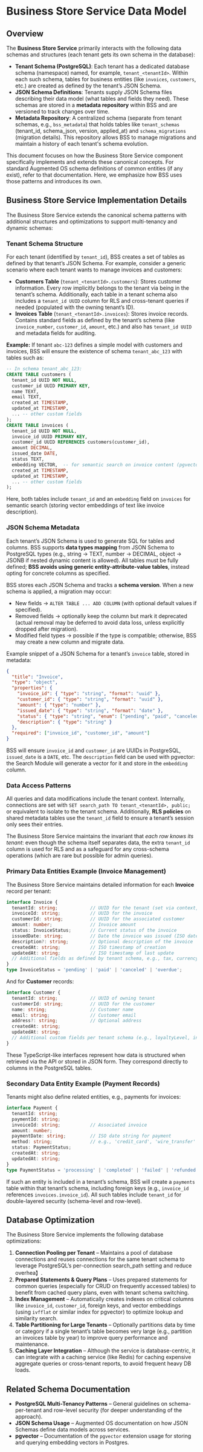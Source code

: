# Business Store Service Data Model

## Overview

The **Business Store Service** primarily interacts with the following data schemas and structures (each tenant gets its own schema in the database):

* **Tenant Schema (PostgreSQL)**: Each tenant has a dedicated database schema (namespace) named, for example, `tenant_<tenantId>`. Within each such schema, tables for business entities (like `invoices`, `customers`, etc.) are created as defined by the tenant’s JSON Schema.
* **JSON Schema Definitions**: Tenants supply JSON Schema files describing their data model (what tables and fields they need). These schemas are stored in a **metadata repository** within BSS and are versioned to track changes over time.
* **Metadata Repository**: A centralized schema (separate from tenant schemas, e.g., `bss_metadata`) that holds tables like `tenant_schemas` (tenant_id, schema_json, version, applied_at) and `schema_migrations` (migration details). This repository allows BSS to manage migrations and maintain a history of each tenant's schema evolution.

This document focuses on how the Business Store Service component specifically implements and extends these canonical concepts. For standard Augmented OS schema definitions of common entities (if any exist), refer to that documentation. Here, we emphasize how BSS uses those patterns and introduces its own.

## Business Store Service Implementation Details

The Business Store Service extends the canonical schema patterns with additional structures and optimizations to support multi-tenancy and dynamic schemas:

### Tenant Schema Structure

For each tenant (identified by `tenant_id`), BSS creates a set of tables as defined by that tenant’s JSON Schema. For example, consider a generic scenario where each tenant wants to manage invoices and customers:

* **Customers Table** (`tenant_<tenantId>.customers`): Stores customer information. Every row implicitly belongs to the tenant via being in the tenant’s schema. Additionally, each table in a tenant schema also includes a `tenant_id UUID` column for RLS and cross-tenant queries if needed (populated with the owning tenant’s ID).
* **Invoices Table** (`tenant_<tenantId>.invoices`): Stores invoice records. Contains standard fields as defined by the tenant’s schema (like `invoice_number`, `customer_id`, `amount`, etc.) and also has `tenant_id UUID` and metadata fields for auditing.

**Example:** If tenant `abc-123` defines a simple model with customers and invoices, BSS will ensure the existence of schema `tenant_abc_123` with tables such as:

```sql
-- In schema tenant_abc_123:
CREATE TABLE customers (
  tenant_id UUID NOT NULL,
  customer_id UUID PRIMARY KEY,
  name TEXT,
  email TEXT,
  created_at TIMESTAMP,
  updated_at TIMESTAMP,
  ... -- other custom fields
);
CREATE TABLE invoices (
  tenant_id UUID NOT NULL,
  invoice_id UUID PRIMARY KEY,
  customer_id UUID REFERENCES customers(customer_id),
  amount DECIMAL,
  issued_date DATE,
  status TEXT,
  embedding VECTOR,  -- for semantic search on invoice content (pgvector)
  created_at TIMESTAMP,
  updated_at TIMESTAMP,
  ... -- other custom fields
);
```

Here, both tables include `tenant_id` and an `embedding` field on `invoices` for semantic search (storing vector embeddings of text like invoice description).

### JSON Schema Metadata

Each tenant’s JSON Schema is used to generate SQL for tables and columns. BSS supports **data types mapping** from JSON Schema to PostgreSQL types (e.g., string -> TEXT, number -> DECIMAL, object -> JSONB if nested dynamic content is allowed). All tables must be fully defined; **BSS avoids using generic entity-attribute-value tables**, instead opting for concrete columns as specified.

BSS stores each JSON Schema and tracks a **schema version**. When a new schema is applied, a migration may occur:

* New fields -> `ALTER TABLE ... ADD COLUMN` (with optional default values if specified).
* Removed fields -> optionally keep the column but mark it deprecated (actual removal may be deferred to avoid data loss, unless explicitly dropped after migration).
* Modified field types -> possible if the type is compatible; otherwise, BSS may create a new column and migrate data.

Example snippet of a JSON Schema for a tenant’s `invoice` table, stored in metadata:

```json
{
  "title": "Invoice",
  "type": "object",
  "properties": {
    "invoice_id": { "type": "string", "format": "uuid" },
    "customer_id": { "type": "string", "format": "uuid" },
    "amount": { "type": "number" },
    "issued_date": { "type": "string", "format": "date" },
    "status": { "type": "string", "enum": ["pending", "paid", "canceled"] },
    "description": { "type": "string" }
  },
  "required": ["invoice_id", "customer_id", "amount"]
}
```

BSS will ensure `invoice_id` and `customer_id` are UUIDs in PostgreSQL, `issued_date` is a `DATE`, etc. The `description` field can be used with pgvector: the Search Module will generate a vector for it and store in the `embedding` column.

### Data Access Patterns

All queries and data modifications include the tenant context. Internally, connections are set with `SET search_path TO tenant_<tenantId>, public;` or equivalent to isolate to the tenant schema. Additionally, **RLS policies** on shared metadata tables use the `tenant_id` field to ensure a tenant’s session only sees their entries.

The Business Store Service maintains the invariant that *each row knows its tenant*: even though the schema itself separates data, the extra `tenant_id` column is used for RLS and as a safeguard for any cross-schema operations (which are rare but possible for admin queries).

### Primary Data Entities Example (Invoice Management)

The Business Store Service maintains detailed information for each **Invoice** record per tenant:

```typescript
interface Invoice {
  tenantId: string;            // UUID for the tenant (set via context, not user-specified)
  invoiceId: string;           // UUID for the invoice
  customerId: string;          // UUID for the associated customer
  amount: number;              // Invoice amount
  status: InvoiceStatus;       // Current status of the invoice
  issuedDate: string;          // Date the invoice was issued (ISO date string)
  description?: string;        // Optional description of the invoice
  createdAt: string;           // ISO timestamp of creation
  updatedAt: string;           // ISO timestamp of last update
  // Additional fields as defined by tenant schema, e.g., tax, currency, etc.
}
type InvoiceStatus = 'pending' | 'paid' | 'canceled' | 'overdue';
```

And for **Customer** records:

```typescript
interface Customer {
  tenantId: string;            // UUID of owning tenant
  customerId: string;          // UUID for the customer
  name: string;                // Customer name
  email: string;               // Customer email
  address?: string;            // Optional address
  createdAt: string;
  updatedAt: string;
  // Additional custom fields per tenant schema (e.g., loyaltyLevel, industry)
}
```

These TypeScript-like interfaces represent how data is structured when retrieved via the API or stored in JSON form. They correspond directly to columns in the PostgreSQL tables.

### Secondary Data Entity Example (Payment Records)

Tenants might also define related entities, e.g., payments for invoices:

```typescript
interface Payment {
  tenantId: string;
  paymentId: string;
  invoiceId: string;           // Associated invoice
  amount: number;
  paymentDate: string;         // ISO date string for payment
  method: string;              // e.g., 'credit_card', 'wire_transfer'
  status: PaymentStatus;
  createdAt: string;
  updatedAt: string;
}
type PaymentStatus = 'processing' | 'completed' | 'failed' | 'refunded';
```

If such an entity is included in a tenant’s schema, BSS will create a `payments` table within that tenant’s schema, including foreign keys (e.g., `invoice_id` references `invoices.invoice_id`). All such tables include `tenant_id` for double-layered security (schema-level and row-level).

## Database Optimization

The Business Store Service implements the following database optimizations:



1. **Connection Pooling per Tenant** – Maintains a pool of database connections and reuses connections for the same tenant schema to leverage PostgreSQL’s per-connection search_path setting and reduce overhea】.
2. **Prepared Statements & Query Plans** – Uses prepared statements for common queries (especially for CRUD on frequently accessed tables) to benefit from cached query plans, even with tenant schema switching.
3. **Index Management** – Automatically creates indexes on critical columns like `invoice_id`, `customer_id`, foreign keys, and vector embeddings (using `ivfflat` or similar index for pgvector) to optimize lookup and similarity search.
4. **Table Partitioning for Large Tenants** – Optionally partitions data by time or category if a single tenant’s table becomes very large (e.g., partition an invoices table by year) to improve query performance and maintenance.
5. **Caching Layer Integration** – Although the service is database-centric, it can integrate with a caching service (like Redis) for caching expensive aggregate queries or cross-tenant reports, to avoid frequent heavy DB loads.

## Related Schema Documentation

* **PostgreSQL Multi-Tenancy Patterns** – General guidelines on schema-per-tenant and row-level security (for deeper understanding of the approach).
* **JSON Schema Usage** – Augmented OS documentation on how JSON Schemas define data models across services.
* **pgvector** – Documentation of the `pgvector` extension usage for storing and querying embedding vectors in Postgres.



